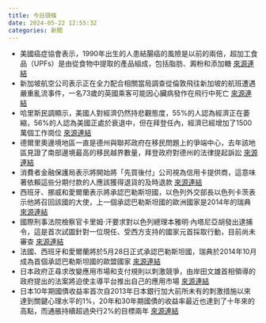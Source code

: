 ```yaml
---
title: 今日頭條
date: 2024-05-22 12:55:32
categories: 新聞            
---
```

- 美國癌症協會表示，1990年出生的人患結腸癌的風險是以前的兩倍，超加工食品（UPFs）是由從食物中提取的產品組成，包括脂肪、澱粉和添加糖 [來源連結](https://www.theguardian.com/environment/article/2024/may/22/eliminating-ultra-processed-foods-pros-cons)
- 新加坡航空公司表示正在全力配合相關當局調查從倫敦飛往新加坡的航班遭遇嚴重亂流事件，一名73歲的英國乘客可能因心臟病發作在飛行中死亡 [來源連結](https://www.thehindu.com/news/international/singapore-airlines-cooperating-with-authorities-in-probing-severe-flight-turbulence-incident/article68202561.ece)
- 哈里斯民調顯示，美國人對經濟仍然持悲觀態度，55%的人認為經濟正在萎縮，56%的人認為美國正處於衰退中，但在拜登任內，經濟已經增加了1500萬個工作崗位 [來源連結](https://www.theguardian.com/commentisfree/article/2024/may/22/biden-trump-record-election)
- 德爾里奧邊境地區一直是德州與聯邦政府在移民問題上的爭端中心，去年該地區見證了南部邊境最高的移民越界數量，拜登政府對德州的法律提起訴訟 [來源連結](https://www.npr.org/2024/05/22/1251422713/eagle-pass-texas-immigration-law-arrest)
- 消費者金融保護局表示將開始將「先買後付」公司視為信用卡提供商，這意味著依賴這些分期付款的人應該獲得退貨的及時退款 [來源連結](https://www.npr.org/2024/05/22/1252736063/buy-now-pay-later-bnpl-returns-federal-rule-cfpb)
- 西班牙、挪威和愛爾蘭表示將承認巴勒斯坦國，以色列外交部長以色列卡茨表示他將召回該國的大使，上一個承認巴勒斯坦國的歐洲國家是2014年的瑞典 [來源連結](https://www.npr.org/2024/05/22/1252657692/spain-norway-ireland-recognize-palestian-state)
- 國際刑事法院檢察官卡里姆·汗要求對以色列總理本雅明·內塔尼亞胡發出逮捕令，這是首次試圖針對一位現任、受西方支持的國家元首採取行動，目前尚未審查 [來源連結](https://www.japantimes.co.jp/news/2024/05/22/world/israel-allies-icc-warrant/)
- 法國、西班牙和愛爾蘭將於5月28日正式承認巴勒斯坦國，瑞典於2014年10月成為首個承認巴勒斯坦國的歐盟國家 [來源連結](https://www.theguardian.com/world/article/2024/may/22/significant-spain-norway-ireland-recognition-state-palestine)
- 日本政府正尋求改變應用市場和支付規則以刺激競爭，由岸田文雄首相領導的政府提出的法案將迫使主導平台推出自己的應用市場 [來源連結](https://www.japantimes.co.jp/business/2024/05/22/tech/smartphone-apps-competition-bill/)
- 日本10年期國債收益率首次自2013年日本銀行加大前所未有的刺激措施以來達到關鍵心理水平的1%，20年和30年期國債的收益率最近也達到了十年來的高點，而通脹持續超過央行2%的目標兩年 [來源連結](https://www.japantimes.co.jp/business/2024/05/22/markets/japan-10-year-bond-yield/)



